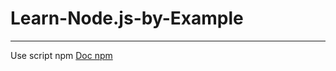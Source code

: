 # Learn-Node.js-by-Example
------------------------------
Use script npm [Doc npm](https://docs.npmjs.com/misc/scripts)
